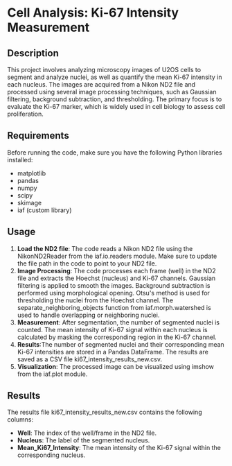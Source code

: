 # Cell Analysis: Ki-67 Intensity Measurement
## Description
This project involves analyzing microscopy images of U2OS cells to segment and analyze nuclei, as well as quantify the mean Ki-67 intensity in each nucleus. The images are acquired from a Nikon ND2 file and processed using several image processing techniques, such as Gaussian filtering, background subtraction, and thresholding. The primary focus is to evaluate the Ki-67 marker, which is widely used in cell biology to assess cell proliferation.
## Requirements
Before running the code, make sure you have the following Python libraries installed:
- matplotlib
- pandas
- numpy
- scipy
- skimage
- iaf (custom library)
## Usage
1. **Load the ND2 file**: The code reads a Nikon ND2 file using the NikonND2Reader from the iaf.io.readers module. Make sure to update the file path in the code to point to your ND2 file.
2. **Image Processing**:
The code processes each frame (well) in the ND2 file and extracts the Hoechst (nucleus) and Ki-67 channels.
Gaussian filtering is applied to smooth the images.
Background subtraction is performed using morphological opening.
Otsu's method is used for thresholding the nuclei from the Hoechst channel.
The separate_neighboring_objects function from iaf.morph.watershed is used to handle overlapping or neighboring nuclei.
3. **Measurement**: After segmentation, the number of segmented nuclei is counted.
The mean intensity of Ki-67 signal within each nucleus is calculated by masking the corresponding region in the Ki-67 channel.
4. **Results**:The number of segmented nuclei and their corresponding mean Ki-67 intensities are stored in a Pandas DataFrame.
The results are saved as a CSV file ki67_intensity_results_new.csv.
5. **Visualization**: The processed image can be visualized using imshow from the iaf.plot module.
## Results
The results file ki67_intensity_results_new.csv contains the following columns:
- **Well**: The index of the well/frame in the ND2 file.
- **Nucleus**: The label of the segmented nucleus.
- **Mean_Ki67_Intensity**: The mean intensity of the Ki-67 signal within the corresponding nucleus.
